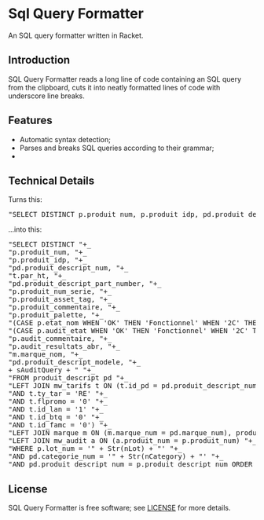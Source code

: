 # Sql Query Formatter
An SQL query formatter written in Racket.

## Introduction

SQL Query Formatter reads a long line of code containing an SQL query from the clipboard, cuts it into neatly formatted lines of code with underscore line breaks.

## Features

- Automatic syntax detection;
- Parses and breaks SQL queries according to their grammar;
- 

## Technical Details

Turns this:
<pre>
"SELECT DISTINCT p.produit_num, p.produit_idp, pd.produit_descript_num, t.par_ht, pd.produit_descript_part_number, p.produit_num_serie, p.produit_asset_tag, p.produit_commentaire, p.produit_palette, (CASE p.etat_nom WHEN 'OK' THEN 'Fonctionnel' WHEN '2C' THEN 'Reparable' WHEN 'HS' THEN 'HS' ELSE 'Fonctionnel' END) AS etat_nom, (CASE p.audit_etat WHEN 'OK' THEN 'Fonctionnel' WHEN '2C' THEN 'Reparable' WHEN 'HS' THEN 'HS' ELSE 'Fonctionnel' END) AS audit_etat, p.audit_commentaire, p.audit_resultats_abr, m.marque_nom, pd.produit_descript_modele" + sAuditQuery + " FROM produit_descript pd LEFT JOIN mw_tarifs t ON (t.id_pd = pd.produit_descript_num AND t.ty_tar = 'RE' AND t.flpromo = '0' AND t.id_lan = '1' AND t.id_btq = '0' AND t.id_famc = '0') LEFT JOIN marque m ON (m.marque_num = pd.marque_num), produit p LEFT JOIN mw_audit a ON (a.produit_num = p.produit_num) WHERE p.lot_num = '" + Str(nLot) + "' AND pd.categorie_num = '" + Str(nCategory) + "' AND pd.produit_descript_num = p.produit_descript_num ORDER BY p.produit_num"
</pre>
...into this:
<pre>
"SELECT DISTINCT "+_
"p.produit_num, "+_
"p.produit_idp, "+_
"pd.produit_descript_num, "+_
"t.par_ht, "+_
"pd.produit_descript_part_number, "+_
"p.produit_num_serie, "+_
"p.produit_asset_tag, "+_
"p.produit_commentaire, "+_
"p.produit_palette, "+_
"(CASE p.etat_nom WHEN 'OK' THEN 'Fonctionnel' WHEN '2C' THEN 'Reparable' WHEN 'HS' THEN 'HS' ELSE 'Fonctionnel' END) AS etat_nom, "+_
"(CASE p.audit_etat WHEN 'OK' THEN 'Fonctionnel' WHEN '2C' THEN 'Reparable' WHEN 'HS' THEN 'HS' ELSE 'Fonctionnel' END) AS audit_etat, "+_
"p.audit_commentaire, "+_
"p.audit_resultats_abr, "+_
"m.marque_nom, "+_
"pd.produit_descript_modele, "+_
+ sAuditQuery + " "+_
"FROM produit_descript pd "+_
"LEFT JOIN mw_tarifs t ON (t.id_pd = pd.produit_descript_num "+_
"AND t.ty_tar = 'RE' "+_
"AND t.flpromo = '0' "+_
"AND t.id_lan = '1' "+_
"AND t.id_btq = '0' "+_
"AND t.id_famc = '0') "+_
"LEFT JOIN marque m ON (m.marque_num = pd.marque_num), produit p "+_
"LEFT JOIN mw_audit a ON (a.produit_num = p.produit_num) "+_
"WHERE p.lot_num = '" + Str(nLot) + "' "+_
"AND pd.categorie_num = '" + Str(nCategory) + "' "+_
"AND pd.produit_descript_num = p.produit_descript_num ORDER BY p.produit_num"
</pre>

## License

SQL Query Formatter is free software; see [LICENSE](https://github.com/DexterLagan/sql-query-formatter/blob/master/LICENSE) for more details.
